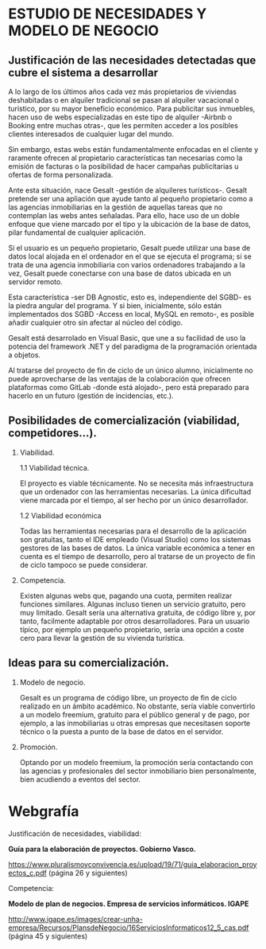 # ESTUDIO DE NECESIDADES Y MODELO DE NEGOCIO

## Justificación de las necesidades detectadas que cubre el sistema a desarrollar

A lo largo de los últimos años cada vez más propietarios de viviendas deshabitadas o en alquiler tradicional se pasan al alquiler vacacional o turístico, por su mayor beneficio económico. Para publicitar sus inmuebles, hacen uso de webs especializadas en este tipo de alquiler -Airbnb o Booking entre muchas otras-, que les permiten acceder a los posibles clientes interesados de cualquier lugar del mundo.

Sin embargo, estas webs están fundamentalmente enfocadas en el cliente y raramente ofrecen al propietario características tan necesarias como la emisión de facturas o la posibilidad de hacer campañas publicitarias u ofertas de forma personalizada.

Ante esta situación, nace Gesalt -gestión de alquileres turísticos-. Gesalt pretende ser una apliación que ayude tanto al pequeño propietario como a las agencias inmobiliarias en la gestión de aquellas tareas que no contemplan las webs antes señaladas. Para ello, hace uso de un doble enfoque que viene marcado por el tipo y la ubicación de la base de datos, pilar fundamental de cualquier aplicación.

Si el usuario es un pequeño propietario, Gesalt puede utilizar una base de datos local alojada en el ordenador en el que se ejecuta el programa; si se trata de una agencia inmobiliaria con varios ordenadores trabajando a la vez, Gesalt puede conectarse con una base de datos ubicada en un servidor remoto.

Esta característica -ser DB Agnostic, esto es, independiente del SGBD- es la piedra angular del programa. Y si bien, inicialmente, sólo están implementados dos SGBD -Access en local, MySQL en remoto-, es posible añadir cualquier otro sin afectar al núcleo del código.

Gesalt está desarrolado en Visual Basic, que une a su facilidad de uso la potencia del framework .NET y del paradigma de la programación orientada a objetos.

Al tratarse del proyecto de fin de ciclo de un único alumno, inicialmente no puede aprovecharse de las ventajas  de la colaboración que ofrecen plataformas como GitLab -donde está alojado-, pero está preparado para hacerlo en un futuro (gestión de incidencias, etc.).

## Posibilidades de comercialización (viabilidad, competidores…).

1.	Viabilidad.

    1.1	Viabilidad técnica.
	
	El proyecto es viable técnicamente. No se necesita más infraestructura que un ordenador con las herramientas necesarias. La única dificultad viene marcada por el tiempo, al ser hecho por un único desarrollador.
        
    1.2	Viabilidad económica
	
	Todas las herramientas necesarias para el desarrollo de la aplicación son gratuitas, tanto el IDE empleado (Visual Studio) como los sistemas gestores de las bases de datos. La única variable económica a tener en cuenta es el tiempo de desarrollo, pero al tratarse de un proyecto de fin de ciclo tampoco se puede considerar.
        
2.	Competencia.

	Existen algunas webs que, pagando una cuota, permiten realizar funciones similares. Algunas incluso tienen un servicio gratuito, pero muy limitado. Gesalt sería una alternativa gratuita, de código libre y, por tanto, facilmente adaptable por otros desarrolladores. Para un usuario típico, por ejemplo un pequeño propietario, sería una opción a coste cero para llevar la gestión de su vivienda turística.

## Ideas para su comercialización.

1. Modelo de negocio.

	Gesalt es un programa de código libre, un proyecto de fin de ciclo realizado en un ámbito académico. No obstante, sería viable convertirlo a un modelo freemium, gratuito para el público general y de pago, por ejemplo, a las inmobiliarias u otras empresas que necesitasen soporte técnico o la puesta a punto de la base de datos en el servidor.

2. Promoción.

	Optando por un modelo freemium, la promoción sería contactando con las agencias y profesionales del sector inmobiliario bien personalmente, bien acudiendo a eventos del sector.

# Webgrafía

Justificación de necesidades, viabilidad:

**Guía para la elaboración de proyectos. Gobierno Vasco.**

https://www.pluralismoyconvivencia.es/upload/19/71/guia_elaboracion_proyectos_c.pdf  (página 26 y siguientes)

Competencia:

**Modelo de plan de negocios. Empresa de servicios informáticos. IGAPE**

http://www.igape.es/images/crear-unha-empresa/Recursos/PlansdeNegocio/16ServiciosInformaticos12_5_cas.pdf 
(página 45 y siguientes)

